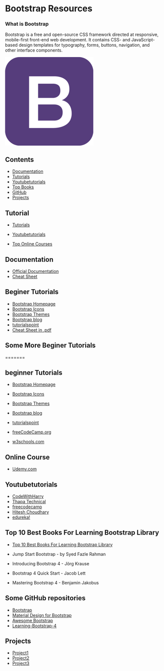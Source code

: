 # Bootstrap Resources
### What is Bootstrap
Bootstrap is a free and open-source CSS framework directed at responsive, mobile-first front-end web development. It contains CSS- and JavaScript-based design templates for typography, forms, buttons, navigation, and other interface components. 

![Bootstrap](https://raw.githubusercontent.com/github/explore/80688e429a7d4ef2fca1e82350fe8e3517d3494d/topics/bootstrap/bootstrap.png)<br>

## Contents
- [Documentation](#Documentation)
- [Tutorials](#beginner-tutorials)  
- [Youtubetutorials](#Youtubetutorials)  
- [Top Books](#Top-10-Best-Books-For-Learning-Bootstrap-Library)   
- [GitHub](#Some-GitHub-repositories)  
- [Projects](#Projects)

## Tutorial 
* [Tutorials](#beginer-tutorials)<br/> 

- [ Youtubetutorials](#beginer-tutorials)<br/> 

- [Top  Online Courses](#beginer-tutorials)<br/> 

## Documentation
- [Official Documentation](https://getbootstrap.com/docs/4.5/getting-started/introduction/)  
- [Cheat Sheet](https://hackerthemes.com/bootstrap-cheatsheet/)

## Beginer Tutorials

- [Bootstrap Homepage ](https://getbootstrap.com/)
- [Bootstrap Icons ](https://icons.getbootstrap.com/)
- [Bootstrap Themes  ](https://themes.getbootstrap.com/)
- [Bootstrap blog  ](https://blog.getbootstrap.com/)
- [tutorialspoint ](https://www.tutorialspoint.com/bootstrap/index.htm)
- [Cheat Sheet in .pdf](https://websitesetup.org/wp-content/uploads/2020/03/Bootstrap-Cheat-Sheet-websitesetup.org_.pdf)

## Some More Beginer Tutorials
=======


## beginner Tutorials
- [Bootstrap Homepage ](https://getbootstrap.com/)  
- [Bootstrap Icons ](https://icons.getbootstrap.com/)  
- [Bootstrap Themes  ](https://themes.getbootstrap.com/)  
- [Bootstrap blog  ](https://blog.getbootstrap.com/)  
- [tutorialspoint](https://www.tutorialspoint.com/bootstrap/index.htm)  

- [freeCodeCamp.org ](https://www.freecodecamp.org/news/tag/bootstrap-4/)
- [w3schools.com](https://www.w3schools.com/bootstrap4/default.asp)

## Online Course
- [Udemy.com](https://www.udemy.com/course/bootstrap-4-tutorials/)


## Youtubetutorials
-  [CodeWithHarry](https://www.youtube.com/watch?v=vpAJ0s5S2t0&t=1464s)
-  [Thapa Technical](https://www.youtube.com/watch?v=Qb8DLdSYBAo) 
-  [freecodecamp](https://www.youtube.com/watch?v=RyTRgQ7k6QE) 
-  [Hitesh Choudhary](https://www.youtube.com/watch?v=hpM-hj2SV1Q)
-  [edureka!](https://www.youtube.com/watch?v=CMk8xB90RpU)


## Top 10 Best Books For Learning Bootstrap Library
-  [ Top 10 Best Books For Learning  Bootstrap Library](https://whatpixel.com/top-10-bootstrap-books/)



- Jump Start Bootstrap - by Syed Fazle Rahman
- Introducing Bootstrap 4 - Jörg Krause
- Bootstrap 4 Quick Start - Jacob Lett
- Mastering Bootstrap 4 - Benjamin Jakobus


## Some GitHub repositories 

- [Bootstrap](https://github.com/twbs/bootstrap)
- [Material Design for Bootstrap](https://github.com/mdbootstrap/bootstrap-material-design)
- [Awesome Bootstrap](https://github.com/therebelrobot/awesome-bootstrap)
- [Learning-Bootstrap-4](https://github.com/PacktPublishing/Learning-Bootstrap-4)


## Projects
- [Project1](https://www.youtube.com/watch?v=o5vKJmqXO_g) 
- [Project2](https://www.youtube.com/watch?v=Qb8DLdSYBAo&t=2s) 
- [Project3](https://www.youtube.com/watch?v=dgKSqz3it50)



